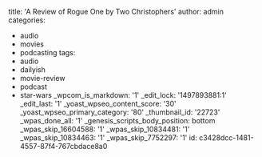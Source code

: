 title: 'A Review of Rogue One by Two Christophers'
author: admin
categories:
  - audio
  - movies
  - podcasting
tags:
  - audio
  - dailyish
  - movie-review
  - podcast
  - star-wars
_wpcom_is_markdown: '1'
_edit_lock: '1497893881:1'
_edit_last: '1'
_yoast_wpseo_content_score: '30'
_yoast_wpseo_primary_category: '80'
_thumbnail_id: '22723'
_wpas_done_all: '1'
_genesis_scripts_body_position: bottom
_wpas_skip_16604588: '1'
_wpas_skip_10834481: '1'
_wpas_skip_10834463: '1'
_wpas_skip_7752297: '1'
id: c3428dcc-1481-4557-87f4-767cbdace8a0
